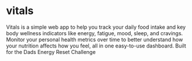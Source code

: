 # vitals
Vitals is a simple web app to help you track your daily food intake and key body wellness indicators like energy, fatigue, mood, sleep, and cravings. Monitor your personal health metrics over time to better understand how your nutrition affects how you feel, all in one easy-to-use dashboard. Built for the Dads Energy Reset Challenge
